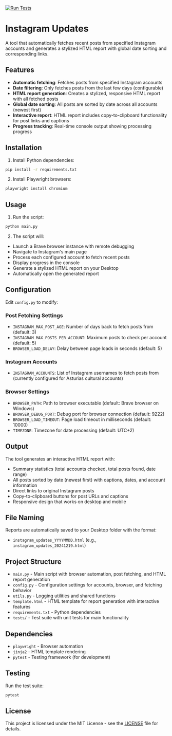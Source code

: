 [![Run Tests](https://github.com/maximbetin/instagram-updates/actions/workflows/test.yml/badge.svg)](https://github.com/maximbetin/instagram-updates/actions/workflows/test.yml)

# Instagram Updates

A tool that automatically fetches recent posts from specified Instagram accounts and generates a stylized HTML report with global date sorting and corresponding links.

## Features

- **Automatic fetching**: Fetches posts from specified Instagram accounts
- **Date filtering**: Only fetches posts from the last few days (configurable)
- **HTML report generation**: Creates a stylized, responsive HTML report with all fetched posts
- **Global date sorting**: All posts are sorted by date across all accounts (newest first)
- **Interactive report**: HTML report includes copy-to-clipboard functionality for post links and captions
- **Progress tracking**: Real-time console output showing processing progress

## Installation

1. Install Python dependencies:
```bash
pip install -r requirements.txt
```

2. Install Playwright browsers:
```bash
playwright install chromium
```

## Usage

1. Run the script:
```bash
python main.py
```

2. The script will:
- Launch a Brave browser instance with remote debugging
- Navigate to Instagram's main page
- Process each configured account to fetch recent posts
- Display progress in the console
- Generate a stylized HTML report on your Desktop
- Automatically open the generated report

## Configuration

Edit `config.py` to modify:

### Post Fetching Settings
- `INSTAGRAM_MAX_POST_AGE`: Number of days back to fetch posts from (default: 3)
- `INSTAGRAM_MAX_POSTS_PER_ACCOUNT`: Maximum posts to check per account (default: 5)
- `BROWSER_LOAD_DELAY`: Delay between page loads in seconds (default: 5)

### Instagram Accounts
- `INSTAGRAM_ACCOUNTS`: List of Instagram usernames to fetch posts from (currently configured for Asturias cultural accounts)

### Browser Settings
- `BROWSER_PATH`: Path to browser executable (default: Brave browser on Windows)
- `BROWSER_DEBUG_PORT`: Debug port for browser connection (default: 9222)
- `BROWSER_LOAD_TIMEOUT`: Page load timeout in milliseconds (default: 10000)
- `TIMEZONE`: Timezone for date processing (default: UTC+2)

## Output

The tool generates an interactive HTML report with:

- Summary statistics (total accounts checked, total posts found, date range)
- All posts sorted by date (newest first) with captions, dates, and account information
- Direct links to original Instagram posts
- Copy-to-clipboard buttons for post URLs and captions
- Responsive design that works on desktop and mobile

## File Naming

Reports are automatically saved to your Desktop folder with the format:
- `instagram_updates_YYYYMMDD.html` (e.g., `instagram_updates_20241219.html`)

## Project Structure

- `main.py` - Main script with browser automation, post fetching, and HTML report generation
- `config.py` - Configuration settings for accounts, browser, and fetching behavior
- `utils.py` - Logging utilities and shared functions
- `template.html` - HTML template for report generation with interactive features
- `requirements.txt` - Python dependencies
- `tests/` - Test suite with unit tests for main functionality

## Dependencies

- `playwright` - Browser automation
- `jinja2` - HTML template rendering
- `pytest` - Testing framework (for development)

## Testing

Run the test suite:
```bash
pytest
```

## License

This project is licensed under the MIT License - see the [LICENSE](LICENSE) file for details.
